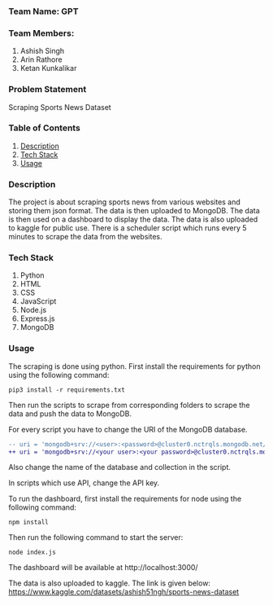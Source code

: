 ### Team Name: GPT

### Team Members:
1. Ashish Singh
2. Arin Rathore
3. Ketan Kunkalikar

### Problem Statement
Scraping Sports News Dataset

### Table of Contents
1. [Description](#description)
2. [Tech Stack](#tech-stack)
3. [Usage](#usage)

### Description
The project is about scraping sports news from various websites and storing them json format. The data is then uploaded to MongoDB. The data is then used on a dashboard to display the data. The data is also uploaded to kaggle for public use.
There is a scheduler script which runs every 5 minutes to scrape the data from the websites. 

### Tech Stack
1. Python
2. HTML
3. CSS
4. JavaScript
5. Node.js
6. Express.js
7. MongoDB

### Usage
The scraping is done using python. 
First install the requirements for python using the following command:

```pip3 install -r requirements.txt```

Then run the scripts to scrape from corresponding folders to scrape the data and push the data to MongoDB.

For every script you have to change the URI of the MongoDB database.
```diff
-- uri = 'mongodb+srv://<user>:<password>@cluster0.nctrqls.mongodb.net/?retryWrites=true&w=majority'
++ uri = 'mongodb+srv://<your user>:<your password>@cluster0.nctrqls.mongodb.net/?retryWrites=true&w=majority'
```
Also change the name of the database and collection in the script.

In scripts which use API, change the API key.

To run the dashboard, first install the requirements for node using the following command:

```npm install```

Then run the following command to start the server:

```node index.js```

The dashboard will be available at http://localhost:3000/

The data is also uploaded to kaggle. The link is given below:
https://www.kaggle.com/datasets/ashish51ngh/sports-news-dataset

